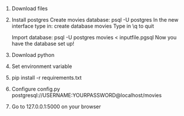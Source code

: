 1. Download files
2. Install postgres
   Create movies database:
   psql -U postgres
   In the new interface type in:
   create database movies
   Type in \q to quit 

   Import database:
   psql -U postgres movies < inputfile.pgsql
   Now you have the database set up!
3. Download python
4. Set environment variable
5. pip install -r requirements.txt
6. Configure config.py
   postgresql://USERNAME:YOURPASSWORD@localhost/movies
7. Go to 127.0.0.1:5000 on your browser

